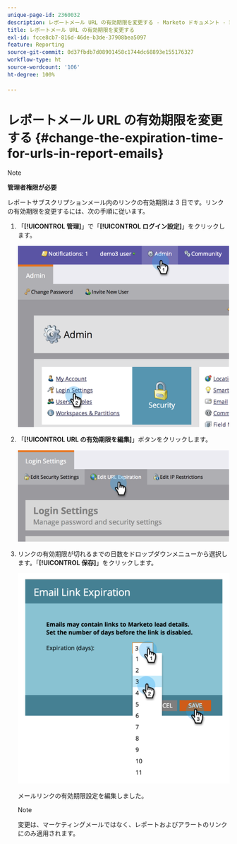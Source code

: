 ```yaml
---
unique-page-id: 2360032
description: レポートメール URL の有効期限を変更する - Marketo ドキュメント - 製品ドキュメント
title: レポートメール URL の有効期限を変更する
exl-id: fcce8cb7-816d-46de-b3de-37908bea5097
feature: Reporting
source-git-commit: 0d37fbdb7d08901458c1744dc68893e155176327
workflow-type: ht
source-wordcount: '106'
ht-degree: 100%

---
```


# レポートメール URL の有効期限を変更する {#change-the-expiration-time-for-urls-in-report-emails}

>[!NOTE]
>
>**管理者権限が必要**

レポートサブスクリプションメール内のリンクの有効期限は 3 日です。リンクの有効期限を変更するには、次の手順に従います。

1. 「**[!UICONTROL 管理]**」で「**[!UICONTROL ログイン設定]**」をクリックします。

   ![](assets/image2014-9-16-14-3a44-3a57.png)

1. 「**[!UICONTROL URL の有効期限を編集]**」ボタンをクリックします。

   ![](assets/image2014-9-16-14-3a45-3a1.png)

1. リンクの有効期限が切れるまでの日数をドロップダウンメニューから選択します。「**[!UICONTROL 保存]**」をクリックします。

   ![](assets/image2014-9-16-14-3a45-3a5.png)

   メールリンクの有効期限設定を編集しました。

   >[!NOTE]
   >
   >変更は、マーケティングメールではなく、レポートおよびアラートのリンクにのみ適用されます。
